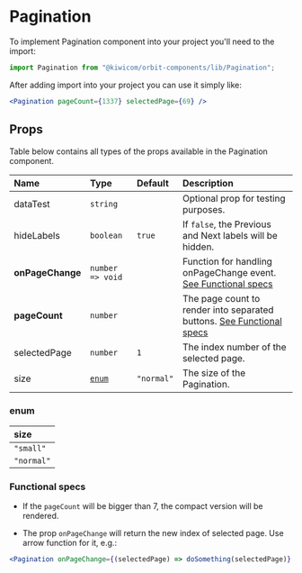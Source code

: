 # Pagination
To implement Pagination component into your project you'll need to the import:
```jsx
import Pagination from "@kiwicom/orbit-components/lib/Pagination";
```

After adding import into your project you can use it simply like:
```jsx
<Pagination pageCount={1337} selectedPage={69} />
```
## Props
Table below contains all types of the props available in the Pagination component.

| Name              | Type              | Default         | Description                      |
| :---------------- | :---------------- | :-------------- | :------------------------------- |
| dataTest          | `string`          |                 | Optional prop for testing purposes.
| hideLabels        | `boolean`         | `true`          | If `false`, the Previous and Next labels will be hidden.
| **onPageChange**  | `number => void`  |                 | Function for handling onPageChange event. [See Functional specs](#functional-specs)
| **pageCount**     | `number`          |                 | The page count to render into separated buttons. [See Functional specs](#functional-specs)
| selectedPage      | `number`          | `1`             | The index number of the selected page.
| size              | [`enum`](#enum)   | `"normal"`      | The size of the Pagination.

### enum

| size     |
| :---------- |
| `"small"`   |
| `"normal"`  |

### Functional specs
* If the `pageCount` will be bigger than 7, the compact version will be rendered.

* The prop `onPageChange` will return the new index of selected page. Use arrow function for it, e.g.:
```jsx
<Pagination onPageChange={(selectedPage) => doSomething(selectedPage)} />
```

